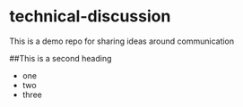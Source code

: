 # technical-discussion
This is a demo repo for sharing ideas around communication


##This is a second heading

* one
* two
* three
